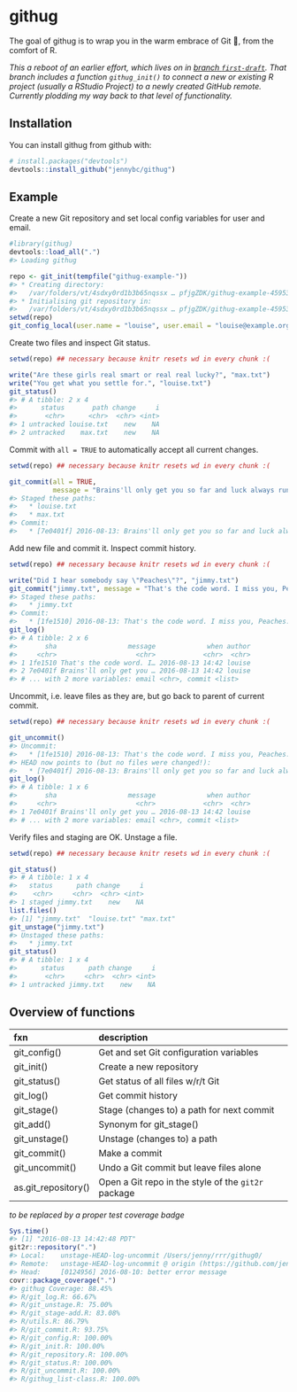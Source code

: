 
<!-- README.md is generated from README.Rmd. Please edit that file -->
githug
======

The goal of githug is to wrap you in the warm embrace of Git 🤗, from the comfort of R.

*This a reboot of an earlier effort, which lives on in [branch `first-draft`](https://github.com/jennybc/githug/tree/first-draft). That branch includes a function `githug_init()` to connect a new or existing R project (usually a RStudio Project) to a newly created GitHub remote. Currently plodding my way back to that level of functionality.*

Installation
------------

You can install githug from github with:

``` r
# install.packages("devtools")
devtools::install_github("jennybc/githug")
```

Example
-------

Create a new Git repository and set local config variables for user and email.

``` r
#library(githug)
devtools::load_all(".")
#> Loading githug

repo <- git_init(tempfile("githug-example-"))
#> * Creating directory:
#>   /var/folders/vt/4sdxy0rd1b3b65nqssx … pfjgZDK/githug-example-45953d089b1f
#> * Initialising git repository in:
#>   /var/folders/vt/4sdxy0rd1b3b65nqssx … pfjgZDK/githug-example-45953d089b1f
setwd(repo)
git_config_local(user.name = "louise", user.email = "louise@example.org")
```

Create two files and inspect Git status.

``` r
setwd(repo) ## necessary because knitr resets wd in every chunk :(

write("Are these girls real smart or real real lucky?", "max.txt")
write("You get what you settle for.", "louise.txt")
git_status()
#> # A tibble: 2 x 4
#>      status       path change     i
#>       <chr>      <chr>  <chr> <int>
#> 1 untracked louise.txt    new    NA
#> 2 untracked    max.txt    new    NA
```

Commit with `all = TRUE` to automatically accept all current changes.

``` r
setwd(repo) ## necessary because knitr resets wd in every chunk :(

git_commit(all = TRUE,
           message = "Brains'll only get you so far and luck always runs out.")
#> Staged these paths:
#>   * louise.txt
#>   * max.txt
#> Commit:
#>   * [7e0401f] 2016-08-13: Brains'll only get you so far and luck always runs out.
```

Add new file and commit it. Inspect commit history.

``` r
setwd(repo) ## necessary because knitr resets wd in every chunk :(

write("Did I hear somebody say \"Peaches\"?", "jimmy.txt")
git_commit("jimmy.txt", message = "That's the code word. I miss you, Peaches.")
#> Staged these paths:
#>   * jimmy.txt
#> Commit:
#>   * [1fe1510] 2016-08-13: That's the code word. I miss you, Peaches.
git_log()
#> # A tibble: 2 x 6
#>       sha                  message             when author
#>     <chr>                    <chr>            <chr>  <chr>
#> 1 1fe1510 That's the code word. I… 2016-08-13 14:42 louise
#> 2 7e0401f Brains'll only get you … 2016-08-13 14:42 louise
#> # ... with 2 more variables: email <chr>, commit <list>
```

Uncommit, i.e. leave files as they are, but go back to parent of current commit.

``` r
setwd(repo) ## necessary because knitr resets wd in every chunk :(

git_uncommit()
#> Uncommit:
#>   * [1fe1510] 2016-08-13: That's the code word. I miss you, Peaches.
#> HEAD now points to (but no files were changed!):
#>   * [7e0401f] 2016-08-13: Brains'll only get you so far and luck always runs out.
git_log()
#> # A tibble: 1 x 6
#>       sha                  message             when author
#>     <chr>                    <chr>            <chr>  <chr>
#> 1 7e0401f Brains'll only get you … 2016-08-13 14:42 louise
#> # ... with 2 more variables: email <chr>, commit <list>
```

Verify files and staging are OK. Unstage a file.

``` r
setwd(repo) ## necessary because knitr resets wd in every chunk :(

git_status()
#> # A tibble: 1 x 4
#>   status      path change     i
#>    <chr>     <chr>  <chr> <int>
#> 1 staged jimmy.txt    new    NA
list.files()
#> [1] "jimmy.txt"  "louise.txt" "max.txt"
git_unstage("jimmy.txt")
#> Unstaged these paths:
#>   * jimmy.txt
git_status()
#> # A tibble: 1 x 4
#>      status      path change     i
#>       <chr>     <chr>  <chr> <int>
#> 1 untracked jimmy.txt    new    NA
```

Overview of functions
---------------------

| fxn                  | description                                         |
|:---------------------|:----------------------------------------------------|
| git\_config()        | Get and set Git configuration variables             |
| git\_init()          | Create a new repository                             |
| git\_status()        | Get status of all files w/r/t Git                   |
| git\_log()           | Get commit history                                  |
| git\_stage()         | Stage (changes to) a path for next commit           |
| git\_add()           | Synonym for git\_stage()                            |
| git\_unstage()       | Unstage (changes to) a path                         |
| git\_commit()        | Make a commit                                       |
| git\_uncommit()      | Undo a Git commit but leave files alone             |
| as.git\_repository() | Open a Git repo in the style of the `git2r` package |

*to be replaced by a proper test coverage badge*

``` r
Sys.time()
#> [1] "2016-08-13 14:42:48 PDT"
git2r::repository(".")
#> Local:    unstage-HEAD-log-uncommit /Users/jenny/rrr/githug0/
#> Remote:   unstage-HEAD-log-uncommit @ origin (https://github.com/jennybc/githug0.git)
#> Head:     [0124956] 2016-08-10: better error message
covr::package_coverage(".")
#> githug Coverage: 88.45%
#> R/git_log.R: 66.67%
#> R/git_unstage.R: 75.00%
#> R/git_stage-add.R: 83.08%
#> R/utils.R: 86.79%
#> R/git_commit.R: 93.75%
#> R/git_config.R: 100.00%
#> R/git_init.R: 100.00%
#> R/git_repository.R: 100.00%
#> R/git_status.R: 100.00%
#> R/git_uncommit.R: 100.00%
#> R/githug_list-class.R: 100.00%
```
